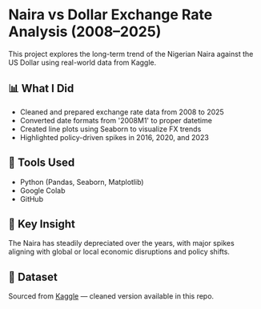 # Naira vs Dollar Exchange Rate Analysis (2008–2025)

This project explores the long-term trend of the Nigerian Naira against the US Dollar using real-world data from Kaggle.

## 📊 What I Did
- Cleaned and prepared exchange rate data from 2008 to 2025
- Converted date formats from '2008M1' to proper datetime
- Created line plots using Seaborn to visualize FX trends
- Highlighted policy-driven spikes in 2016, 2020, and 2023

## 🔧 Tools Used
- Python (Pandas, Seaborn, Matplotlib)
- Google Colab
- GitHub

## 📌 Key Insight
The Naira has steadily depreciated over the years, with major spikes aligning with global or local economic disruptions and policy shifts.

## 📁 Dataset
Sourced from [Kaggle](https://kaggle.com) — cleaned version available in this repo.
